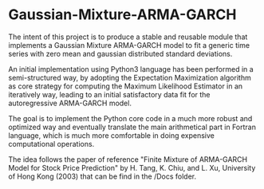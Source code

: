 # Gaussian-Mixture-ARMA-GARCH

The intent of this project is to produce a stable and reusable module that implements a Gaussian Mixture ARMA-GARCH model 
to fit a generic time series with zero mean and gaussian distributed standard deviations.

An initial implementation using Python3 language has been performed in a semi-structured way, by adopting the Expectation
Maximization algorithm as core strategy for computing the Maximum Likelihood Estimator in an iteratively way, leading to
an initial satisfactory data fit for the autoregressive ARMA-GARCH model. 

The goal is to implement the Python core code in a much more robust and optimized way and eventually translate the main
arithmetical part in Fortran language, which is much more comfortable in doing expensive computational operations.

The idea follows the paper of reference "Finite Mixture of ARMA-GARCH Model for Stock Price Prediction" by H. Tang, K. Chiu,
and L. Xu, University of Hong Kong (2003) that can be find in the /Docs folder.
